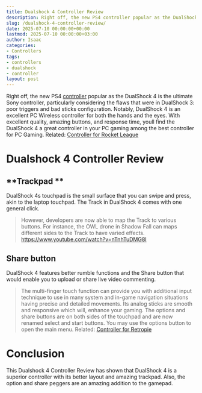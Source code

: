 ```yaml
---
title: Dualshock 4 Controller Review
description: Right off, the new PS4 controller popular as the DualShock 4 is the ultimate Sony controller, particularly considering the flaws that were in DualShock 3 poor...
slug: /dualshock-4-controller-review/
date: 2025-07-10 00:00:00+00:00
lastmod: 2025-07-10 00:00:00+03:00
author: Isaac
categories:
- Controllers
tags:
- controllers
- dualshock
- controller
layout: post
---
```

Right off, the new PS4 [controller](https://pestpolicy.com/best-controller-for-retropie/) popular as the DualShock 4 is the ultimate Sony controller, particularly considering the flaws that were in DualShock 3: poor triggers and bad sticks configuration.
Notably, DualShock 4 is an excellent
PC Wireless controller
for both the hands and the eyes.
With excellent quality, amazing buttons, and response time, youll find the DualShock 4 a great controller in your PC gaming among the best controller for PC Gaming.
Related:
[Controller for Rocket League](https://pestpolicy.com/best-controller-for-rocket-league/)
# Dualshock 4 Controller Review

## **Trackpad **
DualShock 4s touchpad is the small surface that you can swipe and press, akin to the laptop touchpad. The Track in DualShock 4 comes with one general click.
> However, developers are now able to map the Track to various buttons. For instance, the OWL drone in Shadow Fall can maps different sides to the Track to have varied effects.
https://www.youtube.com/watch?v=nTnhTuDMG8I
## Share button
DualShock 4 features better rumble functions and the Share button that would enable you to upload or share live video commenting.
> The multi-finger touch function can provide you with additional input technique to use in many system and in-game navigation situations having precise and detailed movements. Its analog sticks are smooth and responsive which will, enhance your gaming.
The options and share buttons are on both sides of the touchpad and are now renamed select and start buttons. You may use the options button to open the main menu.
Related:
[Controller for Retropie](https://pestpolicy.com/best-controller-for-retropie/)
# Conclusion
This Dualshock 4 Controller Review has shown that DualShock 4 is a superior controller with its better layout and amazing trackpad. Also, the option and share peggers are an amazing addition to the gamepad.